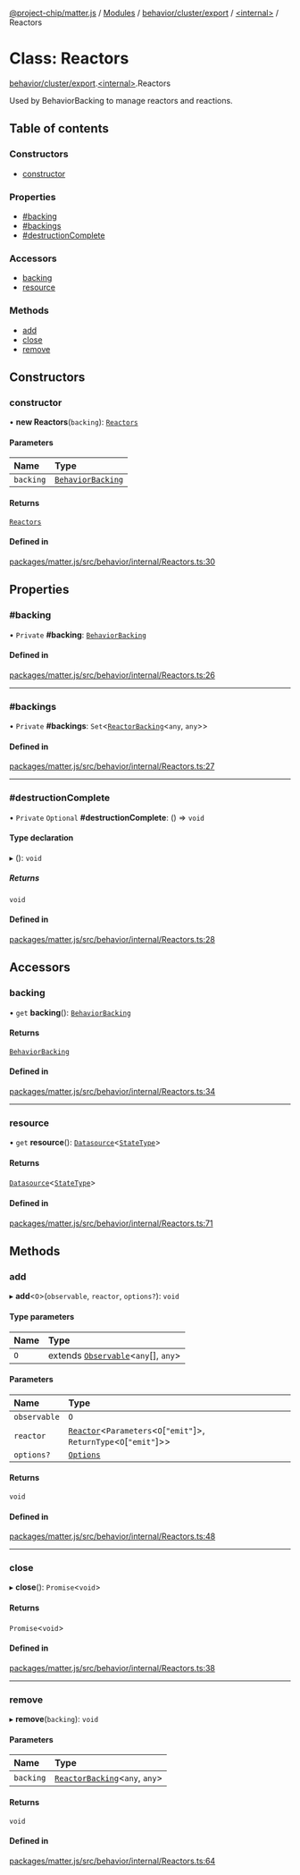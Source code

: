[@project-chip/matter.js](../README.md) / [Modules](../modules.md) / [behavior/cluster/export](../modules/behavior_cluster_export.md) / [\<internal\>](../modules/behavior_cluster_export._internal_.md) / Reactors

# Class: Reactors

[behavior/cluster/export](../modules/behavior_cluster_export.md).[\<internal\>](../modules/behavior_cluster_export._internal_.md).Reactors

Used by BehaviorBacking to manage reactors and reactions.

## Table of contents

### Constructors

- [constructor](behavior_cluster_export._internal_.Reactors.md#constructor)

### Properties

- [#backing](behavior_cluster_export._internal_.Reactors.md##backing)
- [#backings](behavior_cluster_export._internal_.Reactors.md##backings)
- [#destructionComplete](behavior_cluster_export._internal_.Reactors.md##destructioncomplete)

### Accessors

- [backing](behavior_cluster_export._internal_.Reactors.md#backing)
- [resource](behavior_cluster_export._internal_.Reactors.md#resource)

### Methods

- [add](behavior_cluster_export._internal_.Reactors.md#add)
- [close](behavior_cluster_export._internal_.Reactors.md#close)
- [remove](behavior_cluster_export._internal_.Reactors.md#remove)

## Constructors

### constructor

• **new Reactors**(`backing`): [`Reactors`](behavior_cluster_export._internal_.Reactors.md)

#### Parameters

| Name | Type |
| :------ | :------ |
| `backing` | [`BehaviorBacking`](behavior_cluster_export._internal_.BehaviorBacking.md) |

#### Returns

[`Reactors`](behavior_cluster_export._internal_.Reactors.md)

#### Defined in

[packages/matter.js/src/behavior/internal/Reactors.ts:30](https://github.com/project-chip/matter.js/blob/6d3b6a5d957d88a9231d6ecab4bb41f8133112be/packages/matter.js/src/behavior/internal/Reactors.ts#L30)

## Properties

### #backing

• `Private` **#backing**: [`BehaviorBacking`](behavior_cluster_export._internal_.BehaviorBacking.md)

#### Defined in

[packages/matter.js/src/behavior/internal/Reactors.ts:26](https://github.com/project-chip/matter.js/blob/6d3b6a5d957d88a9231d6ecab4bb41f8133112be/packages/matter.js/src/behavior/internal/Reactors.ts#L26)

___

### #backings

• `Private` **#backings**: `Set`\<[`ReactorBacking`](behavior_cluster_export._internal_.ReactorBacking.md)\<`any`, `any`\>\>

#### Defined in

[packages/matter.js/src/behavior/internal/Reactors.ts:27](https://github.com/project-chip/matter.js/blob/6d3b6a5d957d88a9231d6ecab4bb41f8133112be/packages/matter.js/src/behavior/internal/Reactors.ts#L27)

___

### #destructionComplete

• `Private` `Optional` **#destructionComplete**: () => `void`

#### Type declaration

▸ (): `void`

##### Returns

`void`

#### Defined in

[packages/matter.js/src/behavior/internal/Reactors.ts:28](https://github.com/project-chip/matter.js/blob/6d3b6a5d957d88a9231d6ecab4bb41f8133112be/packages/matter.js/src/behavior/internal/Reactors.ts#L28)

## Accessors

### backing

• `get` **backing**(): [`BehaviorBacking`](behavior_cluster_export._internal_.BehaviorBacking.md)

#### Returns

[`BehaviorBacking`](behavior_cluster_export._internal_.BehaviorBacking.md)

#### Defined in

[packages/matter.js/src/behavior/internal/Reactors.ts:34](https://github.com/project-chip/matter.js/blob/6d3b6a5d957d88a9231d6ecab4bb41f8133112be/packages/matter.js/src/behavior/internal/Reactors.ts#L34)

___

### resource

• `get` **resource**(): [`Datasource`](../interfaces/behavior_cluster_export._internal_.Datasource-1.md)\<[`StateType`](../interfaces/behavior_cluster_export._internal_.StateType.md)\>

#### Returns

[`Datasource`](../interfaces/behavior_cluster_export._internal_.Datasource-1.md)\<[`StateType`](../interfaces/behavior_cluster_export._internal_.StateType.md)\>

#### Defined in

[packages/matter.js/src/behavior/internal/Reactors.ts:71](https://github.com/project-chip/matter.js/blob/6d3b6a5d957d88a9231d6ecab4bb41f8133112be/packages/matter.js/src/behavior/internal/Reactors.ts#L71)

## Methods

### add

▸ **add**\<`O`\>(`observable`, `reactor`, `options?`): `void`

#### Type parameters

| Name | Type |
| :------ | :------ |
| `O` | extends [`Observable`](../interfaces/util_export.Observable.md)\<`any`[], `any`\> |

#### Parameters

| Name | Type |
| :------ | :------ |
| `observable` | `O` |
| `reactor` | [`Reactor`](../modules/behavior_export.md#reactor)\<`Parameters`\<`O`[``"emit"``]\>, `ReturnType`\<`O`[``"emit"``]\>\> |
| `options?` | [`Options`](../interfaces/behavior_export.Reactor.Options.md) |

#### Returns

`void`

#### Defined in

[packages/matter.js/src/behavior/internal/Reactors.ts:48](https://github.com/project-chip/matter.js/blob/6d3b6a5d957d88a9231d6ecab4bb41f8133112be/packages/matter.js/src/behavior/internal/Reactors.ts#L48)

___

### close

▸ **close**(): `Promise`\<`void`\>

#### Returns

`Promise`\<`void`\>

#### Defined in

[packages/matter.js/src/behavior/internal/Reactors.ts:38](https://github.com/project-chip/matter.js/blob/6d3b6a5d957d88a9231d6ecab4bb41f8133112be/packages/matter.js/src/behavior/internal/Reactors.ts#L38)

___

### remove

▸ **remove**(`backing`): `void`

#### Parameters

| Name | Type |
| :------ | :------ |
| `backing` | [`ReactorBacking`](behavior_cluster_export._internal_.ReactorBacking.md)\<`any`, `any`\> |

#### Returns

`void`

#### Defined in

[packages/matter.js/src/behavior/internal/Reactors.ts:64](https://github.com/project-chip/matter.js/blob/6d3b6a5d957d88a9231d6ecab4bb41f8133112be/packages/matter.js/src/behavior/internal/Reactors.ts#L64)
